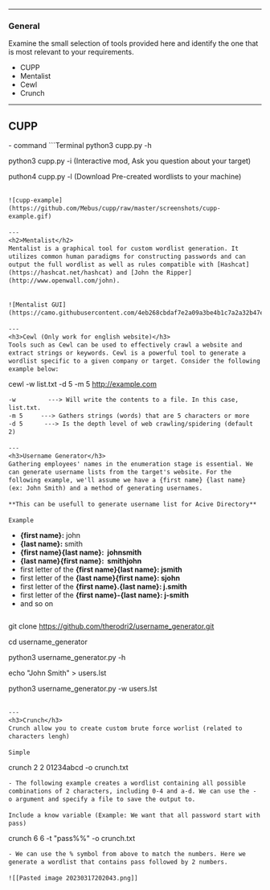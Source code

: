 --- ---

<h3>General</h3>

Examine the small selection of tools provided here and identify the one that is most relevant to your requirements.

- CUPP
- Mentalist
- Cewl
- Crunch

---
<h2>CUPP</h2>
- command
```Terminal
python3 cupp.py -h

python3 cupp.py -i (Interactive mod, Ask you question about your target)

puthon4 cupp.py -l (Download Pre-created wordlists to your machine)
```

![cupp-example](https://github.com/Mebus/cupp/raw/master/screenshots/cupp-example.gif)

---
<h2>Mentalist</h2>
Mentalist is a graphical tool for custom wordlist generation. It utilizes common human paradigms for constructing passwords and can output the full wordlist as well as rules compatible with [Hashcat](https://hashcat.net/hashcat) and [John the Ripper](http://www.openwall.com/john).  


![Mentalist GUI](https://camo.githubusercontent.com/4eb268cbdaf7e2a09a3be4b1c7a2a32b47e9f6e568a9b34d549bfbfb512b684a/68747470733a2f2f73633074667265652e73717561726573706163652e636f6d2f732f6d656e74616c6973742d726561646d652d6775692e676966)

---
<h3>Cewl (Only work for english website)</h3>
Tools such as Cewl can be used to effectively crawl a website and extract strings or keywords. Cewl is a powerful tool to generate a wordlist specific to a given company or target. Consider the following example below:

```
cewl -w list.txt -d 5 -m 5 http://example.com
```
-w         ---> Will write the contents to a file. In this case, list.txt.
-m 5     ---> Gathers strings (words) that are 5 characters or more
-d 5      ---> Is the depth level of web crawling/spidering (default 2)

---
<h3>Username Generator</h3>
Gathering employees' names in the enumeration stage is essential. We can generate username lists from the target's website. For the following example, we'll assume we have a {first name} {last name} (ex: John Smith) and a method of generating usernames.

**This can be usefull to generate username list for Acive Directory**

Example
```
-   **{first name}:** john
-   **{last name}:** smith
-   **{first name}{last name}:  johnsmith** 
-   **{last name}{first name}:  smithjohn**  
-   first letter of the **{first name}{last name}: jsmith** 
-   first letter of the **{last name}{first name}: sjohn**  
-   first letter of the **{first name}.{last name}: j.smith** 
-   first letter of the **{first name}-{last name}: j-smith** 
-   and so on
```

```
git clone https://github.com/therodri2/username_generator.git

cd username_generator

python3 username_generator.py -h

echo "John Smith" > users.lst

python3 username_generator.py -w users.lst
```

---
<h3>Crunch</h3>
Crunch allow you to create custom brute force worlist (related to characters lengh)

Simple
```
crunch 2 2 01234abcd -o crunch.txt
```
- The following example creates a wordlist containing all possible combinations of 2 characters, including 0-4 and a-d. We can use the -o argument and specify a file to save the output to.

Include a know variable (Example: We want that all password start with pass)
```
crunch 6 6 -t "pass%%" -o crunch.txt
```
- We can use the % symbol from above to match the numbers. Here we generate a wordlist that contains pass followed by 2 numbers.
 
![[Pasted image 20230317202043.png]]